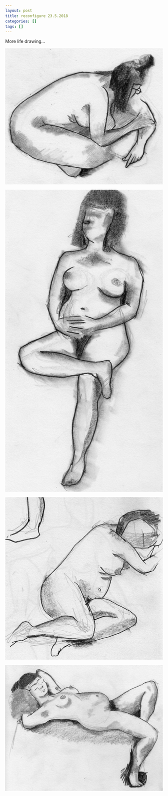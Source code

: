 ```yaml
---
layout: post
title: reconfigure 23.5.2018
categories: []
tags: []
---
```


More life drawing...

[![alt](/assets/img/blog/2018/reconfigure-23may2018-2.jpg)](/assets/img/blog/2018/reconfigure-23may2018-2.jpg)

[![alt](/assets/img/blog/2018/reconfigure-23may2018-3.jpg)](/assets/img/blog/2018/reconfigure-23may2018-3.jpg)

[![alt](/assets/img/blog/2018/reconfigure-23may2018-4.jpg)](/assets/img/blog/2018/reconfigure-23may2018-4.jpg)

[![alt](/assets/img/blog/2018/reconfigure-23may2018-5.jpg)](/assets/img/blog/2018/reconfigure-23may2018-5.jpg)